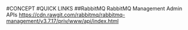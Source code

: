 #CONCEPT
#QUICK LINKS
##RabbitMQ
RabbitMQ Management Admin APIs
https://cdn.rawgit.com/rabbitmq/rabbitmq-management/v3.7.17/priv/www/api/index.html
